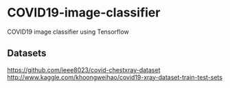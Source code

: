 # COVID19-image-classifier
COVID19 image classifier using Tensorflow 

## Datasets
https://github.com/ieee8023/covid-chestxray-dataset
\
http://www.kaggle.com/khoongweihao/covid19-xray-dataset-train-test-sets
